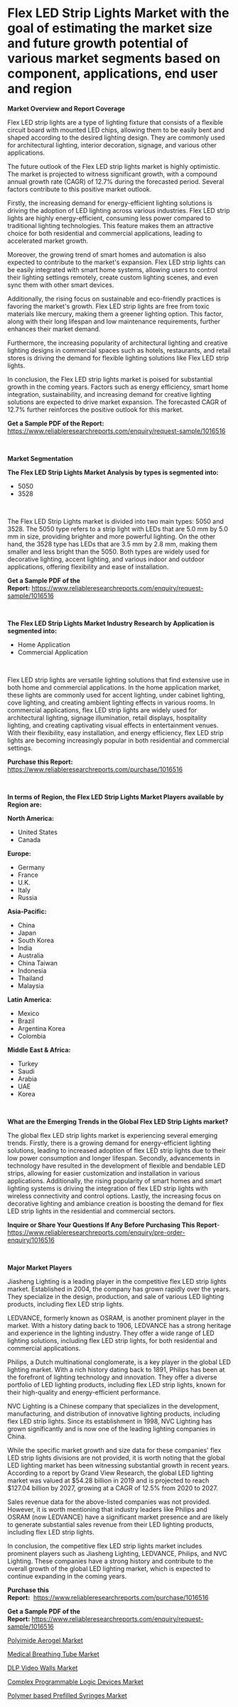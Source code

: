<p><h1>Flex LED Strip Lights Market with the goal of estimating the market size and future growth potential of various market segments based on component, applications, end user and region</h1></p><p><strong>Market Overview and Report Coverage</strong></p>
<p><p>Flex LED strip lights are a type of lighting fixture that consists of a flexible circuit board with mounted LED chips, allowing them to be easily bent and shaped according to the desired lighting design. They are commonly used for architectural lighting, interior decoration, signage, and various other applications.</p><p>The future outlook of the Flex LED strip lights market is highly optimistic. The market is projected to witness significant growth, with a compound annual growth rate (CAGR) of 12.7% during the forecasted period. Several factors contribute to this positive market outlook.</p><p>Firstly, the increasing demand for energy-efficient lighting solutions is driving the adoption of LED lighting across various industries. Flex LED strip lights are highly energy-efficient, consuming less power compared to traditional lighting technologies. This feature makes them an attractive choice for both residential and commercial applications, leading to accelerated market growth.</p><p>Moreover, the growing trend of smart homes and automation is also expected to contribute to the market's expansion. Flex LED strip lights can be easily integrated with smart home systems, allowing users to control their lighting settings remotely, create custom lighting scenes, and even sync them with other smart devices.</p><p>Additionally, the rising focus on sustainable and eco-friendly practices is favoring the market's growth. Flex LED strip lights are free from toxic materials like mercury, making them a greener lighting option. This factor, along with their long lifespan and low maintenance requirements, further enhances their market demand.</p><p>Furthermore, the increasing popularity of architectural lighting and creative lighting designs in commercial spaces such as hotels, restaurants, and retail stores is driving the demand for flexible lighting solutions like Flex LED strip lights.</p><p>In conclusion, the Flex LED strip lights market is poised for substantial growth in the coming years. Factors such as energy efficiency, smart home integration, sustainability, and increasing demand for creative lighting solutions are expected to drive market expansion. The forecasted CAGR of 12.7% further reinforces the positive outlook for this market.</p></p>
<p><strong>Get a Sample PDF of the Report:</strong> <a href="https://www.reliableresearchreports.com/enquiry/request-sample/1016516">https://www.reliableresearchreports.com/enquiry/request-sample/1016516</a></p>
<p>&nbsp;</p>
<p><strong>Market Segmentation</strong></p>
<p><strong>The Flex LED Strip Lights Market Analysis by types is segmented into:</strong></p>
<p><ul><li>5050</li><li>3528</li></ul></p>
<p>&nbsp;</p>
<p><p>The Flex LED Strip Lights market is divided into two main types: 5050 and 3528. The 5050 type refers to a strip light with LEDs that are 5.0 mm by 5.0 mm in size, providing brighter and more powerful lighting. On the other hand, the 3528 type has LEDs that are 3.5 mm by 2.8 mm, making them smaller and less bright than the 5050. Both types are widely used for decorative lighting, accent lighting, and various indoor and outdoor applications, offering flexibility and ease of installation.</p></p>
<p><strong>Get a Sample PDF of the Report:</strong>&nbsp;<a href="https://www.reliableresearchreports.com/enquiry/request-sample/1016516">https://www.reliableresearchreports.com/enquiry/request-sample/1016516</a></p>
<p>&nbsp;</p>
<p><strong>The Flex LED Strip Lights Market Industry Research by Application is segmented into:</strong></p>
<p><ul><li>Home Application</li><li>Commercial Application</li></ul></p>
<p>&nbsp;</p>
<p><p>Flex LED strip lights are versatile lighting solutions that find extensive use in both home and commercial applications. In the home application market, these lights are commonly used for accent lighting, under cabinet lighting, cove lighting, and creating ambient lighting effects in various rooms. In commercial applications, flex LED strip lights are widely used for architectural lighting, signage illumination, retail displays, hospitality lighting, and creating captivating visual effects in entertainment venues. With their flexibility, easy installation, and energy efficiency, flex LED strip lights are becoming increasingly popular in both residential and commercial settings.</p></p>
<p><strong>Purchase this Report:</strong>&nbsp; <a href="https://www.reliableresearchreports.com/purchase/1016516">https://www.reliableresearchreports.com/purchase/1016516</a></p>
<p>&nbsp;</p>
<p><strong>In terms of Region, the Flex LED Strip Lights Market Players available by Region are:</strong></p>
<p>
    <p> <strong> North America: </strong>
        <ul>
            <li>United States</li>
            <li>Canada</li>
        </ul>
        </p> 
    <p> <strong> Europe: </strong>
        <ul>
            <li>Germany</li>
            <li>France</li>
            <li>U.K.</li>
            <li>Italy</li>
            <li>Russia</li>
        </ul>
        </p> 
    <p> <strong> Asia-Pacific: </strong>
        <ul>
            <li>China</li>
            <li>Japan</li>
            <li>South Korea</li>
            <li>India</li>
            <li>Australia</li>
            <li>China Taiwan</li>
            <li>Indonesia</li>
            <li>Thailand</li>
            <li>Malaysia</li>
        </ul>
        </p> 
    <p> <strong> Latin America: </strong>
        <ul>
            <li>Mexico</li>
            <li>Brazil</li>
            <li>Argentina Korea</li>
            <li>Colombia</li>
        </ul>
        </p> 
    <p> <strong> Middle East & Africa: </strong>
        <ul>
            <li>Turkey</li>
            <li>Saudi</li>
            <li>Arabia</li>
            <li>UAE</li>
            <li>Korea</li>
        </ul>
    </p>
    </p>
<p>&nbsp;</p>
<p><strong>What are the Emerging Trends in the Global Flex LED Strip Lights market?</strong></p>
<p><p>The global flex LED strip lights market is experiencing several emerging trends. Firstly, there is a growing demand for energy-efficient lighting solutions, leading to increased adoption of flex LED strip lights due to their low power consumption and longer lifespan. Secondly, advancements in technology have resulted in the development of flexible and bendable LED strips, allowing for easier customization and installation in various applications. Additionally, the rising popularity of smart homes and smart lighting systems is driving the integration of flex LED strip lights with wireless connectivity and control options. Lastly, the increasing focus on decorative lighting and ambiance creation is boosting the demand for flex LED strip lights in the residential and commercial sectors.</p></p>
<p><strong>Inquire or Share Your Questions If Any Before Purchasing This Report</strong>- <a href="https://www.reliableresearchreports.com/enquiry/pre-order-enquiry/1016516">https://www.reliableresearchreports.com/enquiry/pre-order-enquiry/1016516</a></p>
<p>&nbsp;</p>
<p><strong>Major Market Players</strong></p>
<p><p>Jiasheng Lighting is a leading player in the competitive flex LED strip lights market. Established in 2004, the company has grown rapidly over the years. They specialize in the design, production, and sale of various LED lighting products, including flex LED strip lights. </p><p>LEDVANCE, formerly known as OSRAM, is another prominent player in the market. With a history dating back to 1906, LEDVANCE has a strong heritage and experience in the lighting industry. They offer a wide range of LED lighting solutions, including flex LED strip lights, for both residential and commercial applications.</p><p>Philips, a Dutch multinational conglomerate, is a key player in the global LED lighting market. With a rich history dating back to 1891, Philips has been at the forefront of lighting technology and innovation. They offer a diverse portfolio of LED lighting products, including flex LED strip lights, known for their high-quality and energy-efficient performance.</p><p>NVC Lighting is a Chinese company that specializes in the development, manufacturing, and distribution of innovative lighting products, including flex LED strip lights. Since its establishment in 1998, NVC Lighting has grown significantly and is now one of the leading lighting companies in China.</p><p>While the specific market growth and size data for these companies' flex LED strip lights divisions are not provided, it is worth noting that the global LED lighting market has been witnessing substantial growth in recent years. According to a report by Grand View Research, the global LED lighting market was valued at $54.28 billion in 2019 and is projected to reach $127.04 billion by 2027, growing at a CAGR of 12.5% from 2020 to 2027.</p><p>Sales revenue data for the above-listed companies was not provided. However, it is worth mentioning that industry leaders like Philips and OSRAM (now LEDVANCE) have a significant market presence and are likely to generate substantial sales revenue from their LED lighting products, including flex LED strip lights.</p><p>In conclusion, the competitive flex LED strip lights market includes prominent players such as Jiasheng Lighting, LEDVANCE, Philips, and NVC Lighting. These companies have a strong history and contribute to the overall growth of the global LED lighting market, which is expected to continue expanding in the coming years.</p></p>
<p><strong>Purchase this Report:</strong>&nbsp;&nbsp;<a href="https://www.reliableresearchreports.com/purchase/1016516">https://www.reliableresearchreports.com/purchase/1016516</a></p>
<p></p>
<p><strong>Get a Sample PDF of the Report:</strong>&nbsp;<a href="https://www.reliableresearchreports.com/enquiry/request-sample/1016516">https://www.reliableresearchreports.com/enquiry/request-sample/1016516</a></p>
<p><p><a href="https://medium.com/@viksingh034/polyimide-aerogel-market-size-growth-forecast-2023-2030-bbdf6863909f">Polyimide Aerogel Market</a></p><p><a href="https://www.reportprime.com/medical-breathing-tube-r9080">Medical Breathing Tube Market</a></p><p><a href="https://www.linkedin.com/pulse/dlp-video-walls-market-size-share-global-analysis-report-m7kie/">DLP Video Walls Market</a></p><p><a href="https://www.linkedin.com/pulse/complex-programmable-logic-devices-market-insights-d5cre/">Complex Programmable Logic Devices Market</a></p><p><a href="https://www.reportprime.com/polymer-based-prefilled-syringes-r9078">Polymer based Prefilled Syringes Market</a></p></p>